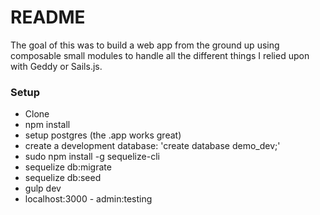 # README #

The goal of this was to build a web app from the ground up using composable small modules to handle all the different things I relied upon with Geddy or Sails.js.

### Setup ###

* Clone
* npm install
* setup postgres (the .app works great)
* create a development database: 'create database demo_dev;'
* sudo npm install -g sequelize-cli
* sequelize db:migrate
* sequelize db:seed
* gulp dev
* localhost:3000 - admin:testing
